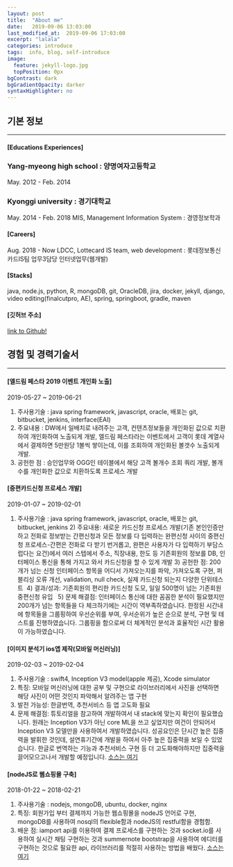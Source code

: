 ```yaml
---
layout: post
title:  "About me"
date:   2019-09-06 13:03:00
last_modified_at:  2019-09-06 17:03:00
excerpt: "lalala"
categories: introduce
tags:  info, blog, self-introduce
image:
  feature: jekyll-logo.jpg
  topPosition: 0px
bgContrast: dark
bgGradientOpacity: darker
syntaxHighlighter: no
---
```


## 기본 정보
---
#### [Educations Experiences]
### Yang-myeong high school : 양명여자고등학교
May. 2012 - Feb. 2014

### Kyonggi university : 경기대학교
May. 2014 - Feb. 2018
MIS, Management Information System : 경영정보학과

#### [Careers]
Aug. 2018 - Now
LDCC, Lottecard IS team, web development 
: 롯데정보통신 카드IS팀 업무3담당 인터넷업무(웹개발)

#### [Stacks]
java, node.js, python, R, mongoDB, git, OracleDB, jira, docker, jekyll, django, video editing(finalcutpro, AE), spring, springboot, gradle, maven 

#### [깃허브 주소]
[link to Github!](https://github.com/devwon)

## 경험 및 경력기술서
---
#### [엘드림 페스타 2019 이벤트 개인화 노출] 

2019-05-27 ~ 2019-06-21 

1) 주사용기술 : java spring framework, javascript, oracle, 배포는 git, bitbucket, jenkins, interface(EAI) 
2) 주요내용 : DW에서 일배치로 내려주는 고객, 컨텐츠정보들을 개인화된 값으로 치환하여 개인화하여 노출되게 개발, 엘드림 페스타라는 이벤트에서 고객이 롯데 계열사에서 결제하면 5만원당 1볼씩 쌓이는데, 이를 조회하여 개인화된 볼갯수 노출되게 개발. 
3) 공헌한 점 : 승인업무와 OGG인 테이블에서 해당 고객 볼개수 조회 쿼리 개발, 볼개수를 개인화한 값으로 치환하도록 프로세스 개발 

#### [중편카드신청 프로세스 개발] 

2019-01-07 ~ 2019-02-01 

1) 주사용기술 : java spring framework, javascript, oracle, 배포는 git, bitbucket, jenkins 2) 주요내용: 새로운 카드신청 프로세스 개발(기존 본인인증만 하고 전화로 정보받는 간편신청과 모든 정보를 다 입력하는 완편신청 사이의 중편신청 프로세스-간편은 전화로 다 받기 번거롭고, 완편은 사용자가 다 입력하기 부담스럽다는 요건)에서 여러 스텝에서 주소, 직장내용, 한도 등 기존회원의 정보를 DB, 인터페이스 통신을 통해 가지고 와서 카드신청을 할 수 있게 개발 3) 공헌한 점: 200개가 넘는 신청 인터페이스 항목을 어디서 가져오는지를 파악, 가져오도록 구현, 퍼블리싱 오류 개선, validation, null check, 실제 카드신청 되는지 다양한 단위테스트  4) 결과/성과: 기존회원의 편리한 카드신청 도모, 일일 500명이 넘는 기존회원 중편신청 유입   5) 문제 해결점: 인터페이스 통신에 대한 꼼꼼한 분석이 필요했지만 200개가 넘는 항목들을 다 체크하기에는 시간이 역부족하였습니다. 한정된 시간내에 항목들을 그룹핑하여 우선순위를 부여, 우서순위가 높은 순으로 분석, 구현 및 테스트를 진행하였습니다. 그룹핑을 함으로써 더 체계적인 분석과 효율적인 시간 활용이 가능하였습니다.

#### [이미지 분석기 ios앱 제작(모바일 머신러닝)] 

2019-02-03 ~ 2019-02-04 

1) 주사용기술 : swift4, Inception V3 model(apple 제공), Xcode simulator 
2) 특징: 모바일 머신러닝에 대한 공부 및 구현으로 라이브러리에서 사진을 선택하면 해당 사진이 어떤 것인지 파악해서 알려주는 앱 구현  
3) 발전 가능성: 한글번역, 추천서비스 등 앱 고도화 필요 
4) 문제 해결점: 튜토리얼을 참고하여 개발하여서 내 stack에 맞는지 확인이 필요했습니다. 원래는 Inception V3가 아닌 core ML을 쓰고 싶었지만 여건이 안되어서 Inception V3 모델만을 사용하여서 개발하였습니다. 성공요인은 단시간 높은 집중력을 발휘한 것인데, 설연휴기간에 개발을 하여서 아주 높은 집중력을 보일 수 있었습니다. 한글로 번역하는 기능과 추천서비스 구현 등 더 고도화해야하지만 집중력을 끌어모으고나서 개발할 예정입니다. 
[소스는 여기](https://github.com/devwon/ML-test)

#### [nodeJS로 웹쇼핑몰 구축]

2018-01-22 ~ 2018-02-21 

1) 주사용기술 : nodejs, mongoDB, ubuntu, docker, nginx 
2) 특징: 회원가입 부터 결제까지 가능한 웹쇼핑몰을 nodeJS 언어로 구현, mongoDB를 사용하여 nosql의 flexible함과 nodeJS의 restful함을 경험함.
3) 배운 점: iamport api를 이용하여 결제 프로세스를 구현하는 것과 socket.io를 사용하여 실시간 채팅 구현하는 것과 summernote bootstrap을 사용하여 에디터를 구현하는 것으로 필요한 api, 라이브러리를 적절히 사용하는 방법을 배웠다. 
[소스는 여기](https://github.com/devwon/nodeShop)
